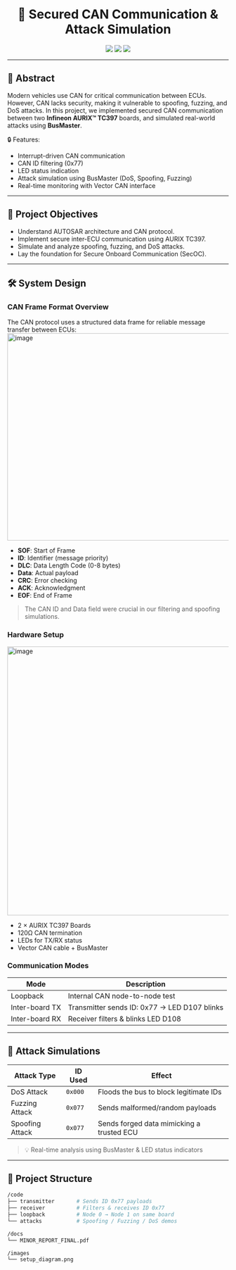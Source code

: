 <h1 align="center">🔐 Secured CAN Communication & Attack Simulation</h1>

<p align="center">
  <img src="https://img.shields.io/badge/Project-Minor--VI--Sem-blue" />
  <img src="https://img.shields.io/badge/Board-AURIX™%20TC397-orange" />
  <img src="https://img.shields.io/badge/BusMaster-Attack%20Simulation-red" />
</p>

---

## 📘 Abstract

Modern vehicles use CAN for critical communication between ECUs. However, CAN lacks security, making it vulnerable to spoofing, fuzzing, and DoS attacks. In this project, we implemented secured CAN communication between two **Infineon AURIX™ TC397** boards, and simulated real-world attacks using **BusMaster**.

🔒 Features:
- Interrupt-driven CAN communication
- CAN ID filtering (0x77)
- LED status indication
- Attack simulation using BusMaster (DoS, Spoofing, Fuzzing)
- Real-time monitoring with Vector CAN interface

---

## 🎯 Project Objectives

- Understand AUTOSAR architecture and CAN protocol.
- Implement secure inter-ECU communication using AURIX TC397.
- Simulate and analyze spoofing, fuzzing, and DoS attacks.
- Lay the foundation for Secure Onboard Communication (SecOC).

---

## 🛠️ System Design

### CAN Frame Format Overview

The CAN protocol uses a structured data frame for reliable message transfer between ECUs:
<img width="1332" height="471" alt="image" src="https://github.com/user-attachments/assets/f160d005-8cd5-4330-ba28-4ac99fc18d73" />


- **SOF**: Start of Frame  
- **ID**: Identifier (message priority)  
- **DLC**: Data Length Code (0-8 bytes)  
- **Data**: Actual payload  
- **CRC**: Error checking  
- **ACK**: Acknowledgment  
- **EOF**: End of Frame

> The CAN ID and Data field were crucial in our filtering and spoofing simulations.


### Hardware Setup
<img width="1188" height="611" alt="image" src="https://github.com/user-attachments/assets/bd48217b-f81c-4e9c-b043-8a476f81824b" />



- 2 × AURIX TC397 Boards
- 120Ω CAN termination
- LEDs for TX/RX status
- Vector CAN cable + BusMaster

### Communication Modes

| Mode           | Description                                  |
|----------------|----------------------------------------------|
| Loopback       | Internal CAN node-to-node test               |
| Inter-board TX | Transmitter sends ID: 0x77 → LED D107 blinks |
| Inter-board RX | Receiver filters & blinks LED D108           |

---

## 🧪 Attack Simulations

| Attack Type     | ID Used   | Effect                                               |
|------------------|-----------|------------------------------------------------------|
| DoS Attack       | `0x000`   | Floods the bus to block legitimate IDs              |
| Fuzzing Attack   | `0x077`   | Sends malformed/random payloads                     |
| Spoofing Attack  | `0x077`   | Sends forged data mimicking a trusted ECU           |

> 💡 Real-time analysis using BusMaster & LED status indicators

---

## 📂 Project Structure

```bash
/code
├── transmitter       # Sends ID 0x77 payloads
├── receiver          # Filters & receives ID 0x77
├── loopback          # Node 0 → Node 1 on same board
└── attacks           # Spoofing / Fuzzing / DoS demos

/docs
└── MINOR_REPORT_FINAL.pdf

/images
└── setup_diagram.png
